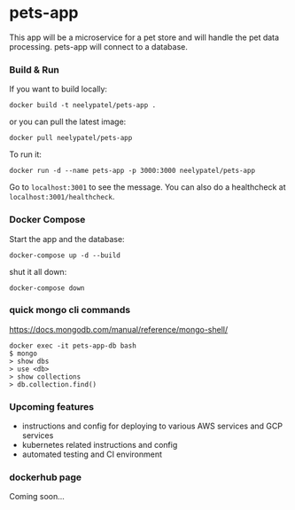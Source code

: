 # pets-app
This app will be a microservice for a pet store and will handle the pet data processing. pets-app will connect to a database.

### Build & Run
If you want to build locally:
```
docker build -t neelypatel/pets-app .
```
or you can pull the latest image:
```
docker pull neelypatel/pets-app
```
To run it:
```
docker run -d --name pets-app -p 3000:3000 neelypatel/pets-app
```
Go to `localhost:3001` to see the message. You can also do a healthcheck at `localhost:3001/healthcheck`.

### Docker Compose
Start the app and the database:
```
docker-compose up -d --build
```
shut it all down:
```
docker-compose down
```

### quick mongo cli commands

https://docs.mongodb.com/manual/reference/mongo-shell/

```
docker exec -it pets-app-db bash
$ mongo
> show dbs
> use <db>
> show collections
> db.collection.find()
```

### Upcoming features
* instructions and config for deploying to various AWS services and GCP services
* kubernetes related instructions and config
* automated testing and CI environment

### dockerhub page
Coming soon...
